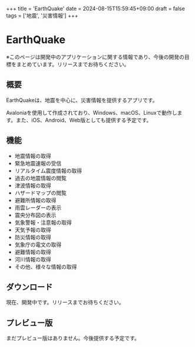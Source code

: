+++
title = 'EarthQuake'
date = 2024-08-15T15:59:45+09:00
draft = false
tags = ['地震', '災害情報']
+++

# EarthQuake

※このページは開発中のアプリケーションに関する情報であり、今後の開発の目標をまとめています。リリースまでお待ちください。

## 概要

EarthQuakeは、地震を中心に、災害情報を提供するアプリです。

Avaloniaを使用して作成されており、Windows、macOS、Linuxで動作します。また、iOS、Android、Web版としても提供する予定です。

## 機能

- 地震情報の取得
- 緊急地震速報の受信
- リアルタイム震度情報の取得
- 過去の地震情報の閲覧
- 津波情報の取得
- ハザードマップの閲覧
- 避難所情報の取得
- 雨雲レーダーの表示
- 震央分布図の表示
- 気象警報・注意報の取得
- 天気予報の取得
- 防災情報の取得
- 気象庁の電文の取得
- 避難情報の取得
- 河川情報の取得
- その他、様々な情報の取得

## ダウンロード

現在、開発中です。リリースまでお待ちください。

## プレビュー版

まだプレビュー版はありません。今後提供する予定です。
